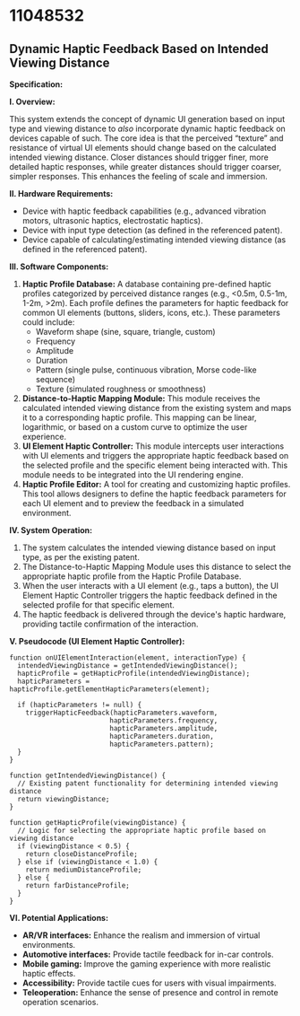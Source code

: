 # 11048532

## Dynamic Haptic Feedback Based on Intended Viewing Distance

**Specification:**

**I. Overview:**

This system extends the concept of dynamic UI generation based on input type and viewing distance to *also* incorporate dynamic haptic feedback on devices capable of such. The core idea is that the perceived “texture” and resistance of virtual UI elements should change based on the calculated intended viewing distance.  Closer distances should trigger finer, more detailed haptic responses, while greater distances should trigger coarser, simpler responses. This enhances the feeling of scale and immersion.

**II. Hardware Requirements:**

*   Device with haptic feedback capabilities (e.g., advanced vibration motors, ultrasonic haptics, electrostatic haptics).
*   Device with input type detection (as defined in the referenced patent).
*   Device capable of calculating/estimating intended viewing distance (as defined in the referenced patent).

**III. Software Components:**

1.  **Haptic Profile Database:** A database containing pre-defined haptic profiles categorized by perceived distance ranges (e.g., <0.5m, 0.5-1m, 1-2m, >2m). Each profile defines the parameters for haptic feedback for common UI elements (buttons, sliders, icons, etc.). These parameters could include:
    *   Waveform shape (sine, square, triangle, custom)
    *   Frequency
    *   Amplitude
    *   Duration
    *   Pattern (single pulse, continuous vibration, Morse code-like sequence)
    *   Texture (simulated roughness or smoothness)
2.  **Distance-to-Haptic Mapping Module:**  This module receives the calculated intended viewing distance from the existing system and maps it to a corresponding haptic profile. This mapping can be linear, logarithmic, or based on a custom curve to optimize the user experience.
3.  **UI Element Haptic Controller:**  This module intercepts user interactions with UI elements and triggers the appropriate haptic feedback based on the selected profile and the specific element being interacted with. This module needs to be integrated into the UI rendering engine.
4.  **Haptic Profile Editor:**  A tool for creating and customizing haptic profiles. This tool allows designers to define the haptic feedback parameters for each UI element and to preview the feedback in a simulated environment.

**IV. System Operation:**

1.  The system calculates the intended viewing distance based on input type, as per the existing patent.
2.  The Distance-to-Haptic Mapping Module uses this distance to select the appropriate haptic profile from the Haptic Profile Database.
3.  When the user interacts with a UI element (e.g., taps a button), the UI Element Haptic Controller triggers the haptic feedback defined in the selected profile for that specific element.
4.  The haptic feedback is delivered through the device's haptic hardware, providing tactile confirmation of the interaction.

**V. Pseudocode (UI Element Haptic Controller):**

```
function onUIElementInteraction(element, interactionType) {
  intendedViewingDistance = getIntendedViewingDistance();
  hapticProfile = getHapticProfile(intendedViewingDistance);
  hapticParameters = hapticProfile.getElementHapticParameters(element);

  if (hapticParameters != null) {
    triggerHapticFeedback(hapticParameters.waveform,
                         hapticParameters.frequency,
                         hapticParameters.amplitude,
                         hapticParameters.duration,
                         hapticParameters.pattern);
  }
}

function getIntendedViewingDistance() {
  // Existing patent functionality for determining intended viewing distance
  return viewingDistance;
}

function getHapticProfile(viewingDistance) {
  // Logic for selecting the appropriate haptic profile based on viewing distance
  if (viewingDistance < 0.5) {
    return closeDistanceProfile;
  } else if (viewingDistance < 1.0) {
    return mediumDistanceProfile;
  } else {
    return farDistanceProfile;
  }
}
```

**VI. Potential Applications:**

*   **AR/VR interfaces:** Enhance the realism and immersion of virtual environments.
*   **Automotive interfaces:** Provide tactile feedback for in-car controls.
*   **Mobile gaming:** Improve the gaming experience with more realistic haptic effects.
*   **Accessibility:** Provide tactile cues for users with visual impairments.
*   **Teleoperation:** Enhance the sense of presence and control in remote operation scenarios.